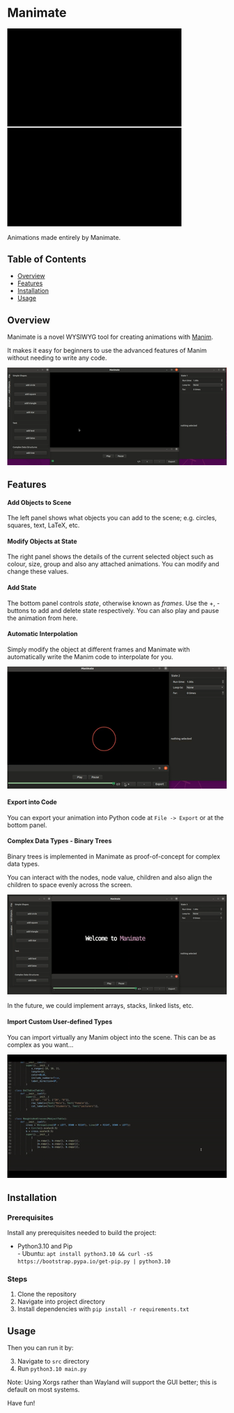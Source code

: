 # Manimate

<img src="readme_resources/result_example.gif" width="400"/>  <img src="readme_resources/result_example2.gif" width="400" />

Animations made entirely by Manimate.

## Table of Contents
- [Overview](#overview)
- [Features](#features)
- [Installation](#installation)
- [Usage](#usage)
   
## Overview
Manimate is a novel WYSIWYG tool for creating animations with [Manim](https://github.com/3b1b/manim).

It makes it easy for beginners to use the advanced features of Manim without needing to write any code.

![demo](readme_resources/manim_basic_demo.gif)



## Features

#### Add Objects to Scene

The left panel shows what objects you can add to the scene; e.g. circles, squares, text, LaTeX, etc.

#### Modify Objects at State

The right panel shows the details of the current selected object such as colour, size, group and also any attached animations. You can modify and change these values.

#### Add State

The bottom panel controls _state_, otherwise known as _frames_. Use the +, - buttons to add and delete state respectively. You can also play and pause the animation from here.

#### Automatic Interpolation

Simply modify the object at different frames and Manimate with automatically write the Manim code to interpolate for you.

![interpolate](readme_resources/interpolation.gif)

#### Export into Code
  
You can export your animation into Python code at `File -> Export` or at the bottom panel.

#### Complex Data Types - Binary Trees

Binary trees is implemented in Manimate as proof-of-concept for complex data types.

You can interact with the nodes, node value, children and also align the children to space evenly across the screen.

![btrees](readme_resources/complex_data_types.gif)

In the future, we could implement arrays, stacks, linked lists, etc.

#### Import Custom User-defined Types

You can import virtually any Manim object into the scene. This can be as complex as you want...

![import](readme_resources/import_data_types.gif)



## Installation

### Prerequisites
Install any prerequisites needed to build the project:

- Python3.10 and Pip   
      - Ubuntu: `apt install python3.10 && curl -sS https://bootstrap.pypa.io/get-pip.py | python3.10`
  

### Steps

1. Clone the repository
2. Navigate into project directory
3. Install dependencies with `pip install -r requirements.txt`
   
## Usage
Then you can run it by:

3. Navigate to `src` directory
4. Run `python3.10 main.py`

Note: Using Xorgs rather than Wayland will support the GUI better; this is default on most systems.


Have fun!

<!-- 
- Python3.10
- Python3.10 pip - 
- moderngl
- bidict
- IPython 8.0.1
- PySide 6 and 2
- IPython
- Manim community dependencies - `sudo apt install libcairo2-dev libpango1.0-dev ffmpeg` for Ubuntu
- Manim community - `pip install manim` for Ubuntu  -->
